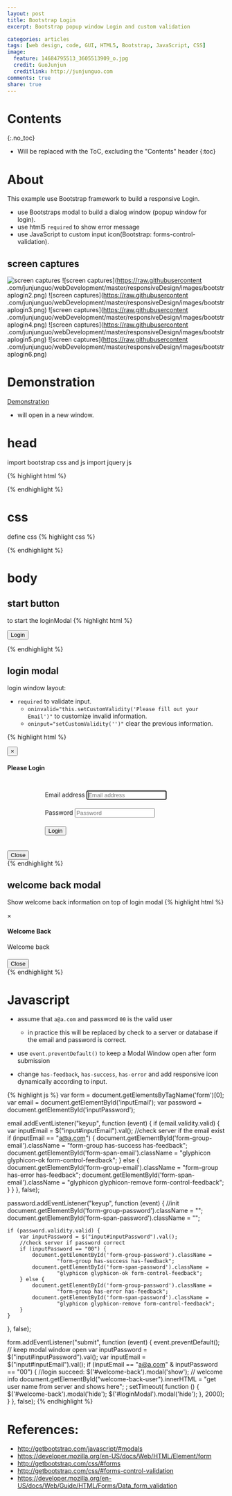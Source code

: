 ```yaml
---
layout: post
title: Bootstrap Login
excerpt: Bootstrap popup window Login and custom validation

categories: articles
tags: [web design, code, GUI, HTML5, Bootstrap, JavaScript, CSS]
image:
  feature: 14684795513_3605513909_o.jpg
  credit: GuoJunjun
  creditlink: http://junjunguo.com
comments: true
share: true
---
```


# Contents
{:.no_toc}

* Will be replaced with the ToC, excluding the "Contents" header
{:toc}

# About
This example use Bootstrap framework to build a responsive Login. 

- use Bootstraps modal to build a dialog window (popup window for login).
- use html5 `required` to show error message
- use JavaScript to custom input icon(Bootstrap: forms-control-validation).

## screen captures

![screen captures](https://raw.githubusercontent.com/junjunguo/webDevelopment/master/responsiveDesign/images/bootstraplogin1.png)
![screen captures](https://raw.githubusercontent
.com/junjunguo/webDevelopment/master/responsiveDesign/images/bootstraplogin2.png)
![screen captures](https://raw.githubusercontent
.com/junjunguo/webDevelopment/master/responsiveDesign/images/bootstraplogin3.png)
![screen captures](https://raw.githubusercontent
.com/junjunguo/webDevelopment/master/responsiveDesign/images/bootstraplogin4.png)
![screen captures](https://raw.githubusercontent
.com/junjunguo/webDevelopment/master/responsiveDesign/images/bootstraplogin5.png)
![screen captures](https://raw.githubusercontent
.com/junjunguo/webDevelopment/master/responsiveDesign/images/bootstraplogin6.png)

# Demonstration
[Demonstration](http://junjunguo.com/webDevelopment/bootstrapslogin.html) 

- will open in a new window.


# head
import bootstrap css and js
import jquery js

{% highlight html %}
<!-- stylesheet -->
<link rel="stylesheet" href="css/bootstrap.min.css">

<!-- scripts-->
<script src="js/jquery-1.11.2.min.js"></script>
<script src="js/bootstrap.js"></script>
{% endhighlight %}

# css
define css
{% highlight css %}
<style>
    .form-signin {
        max-width : 330px;
        padding   : 15px;
        margin    : 0 auto;
        }

    .form-signin, .form-signin {
        margin-bottom : 10px;
        }

    #inputPassword, #inputEmail, #loginSubmit {
        margin : 10px 0;
        }
</style>
{% endhighlight %}

# body

## start button
to start the loginModal
{% highlight html %}
<p class="text-center">
    <button class="btn btn-default" data-toggle="modal"
            data-target="#loginModal">Login
    </button>
</p>
{% endhighlight %}

## login modal
login window layout:

- `required` to validate input.
    - `oninvalid="this.setCustomValidity('Please fill out your Email')"` to 
customize invalid information.
    - `oninput="setCustomValidity('')"` clear the previous information.

{% highlight html %}
<div id="loginModal" class="modal fade">
    <div class="modal-dialog">
        <div class="modal-content">
            <div class="modal-header">
                <button type="button" class="close" data-dismiss="modal"
                        aria-hidden="true">&times;</button>
                <h4 class="modal-title form-signin-heading">Please Login</h4>
            </div>
            <div class="modal-body">
                <form id="loginForm" class="form-signin" data-toggle="validator"
                      role="form">
                    <div id="form-group-email">
                        <label for="inputEmail" class="sr-only">Email
                                                                address</label>
                        <input type="email" id="inputEmail" class="form-control"
                               placeholder="Email address" required
                               oninvalid="this.setCustomValidity('Please fill out your Email')"
                               oninput="setCustomValidity('')"
                               autofocus>
                        <span id="form-span-email" aria-hidden="true"></span>
                    </div>
                    <div id="form-group-password">
                        <label for="inputPassword"
                               class="sr-only">Password</label>
                        <input type="password" id="inputPassword"
                               class="form-control" placeholder="Password"
                               required
                               oninvalid="this.setCustomValidity('Please fill out your Password')"
                               oninput="setCustomValidity('')">
                        <span id="form-span-password" aria-hidden="true"></span>
                    </div>
                    <button id="loginSubmit"
                            class="btn btn-lg btn-primary btn-block"
                            type="submit">Login
                    </button>
                </form>
            </div>
            <div class="modal-footer">
                <button type="button" class="btn btn-default btn-lg"
                        data-dismiss="modal">Close
                </button>
            </div>
        </div>
    </div>
</div>
{% endhighlight %}

## welcome back modal
Show welcome back information on top of login modal
{% highlight html %}
<div class="modal fade" id="welcome-back" tabindex="-1" role="dialog"
     aria-hidden="true">
    <div class="modal-dialog">
        <div class="modal-content">
            <div class="modal-header">
                <a type="button" class="close hide-t-c" aria-hidden="true">×</a>
                <h4 class="modal-title">Welcome Back</h4>
            </div>
            <div class="modal-body">
                <p>Welcome back</p>
                <h4 id="welcome-back-user"></h4>
            </div>
            <div class="modal-footer">
                <button type="button" class="btn btn-default btn-lg"
                        data-dismiss="modal">Close
                </button>
            </div>
        </div>
    </div>
</div>
{% endhighlight %}

# Javascript
- assume that `a@a.com` and password `00` is the valid user
    - in practice this will be replaced by check to a server or database if 
    the email and password is correct.
    
- use `event.preventDefault()` to keep a Modal Window open after form submission
- change `has-feedback`, `has-success`, `has-error` and add responsive icon 
dynamically according to input.

{% highlight js %}
var form = document.getElementsByTagName('form')[0];
var email = document.getElementById('inputEmail');
var password = document.getElementById('inputPassword');


email.addEventListener("keyup", function (event) {
    if (email.validity.valid) {
        var inputEmail = $("input#inputEmail").val();
        //check server if the email exist
        if (inputEmail == "a@a.com") {
            document.getElementById('form-group-email').className =
                    "form-group has-success has-feedback";
            document.getElementById('form-span-email').className =
                    "glyphicon glyphicon-ok form-control-feedback";
        } else {
            document.getElementById('form-group-email').className =
                    "form-group has-error has-feedback";
            document.getElementById('form-span-email').className =
                    "glyphicon glyphicon-remove form-control-feedback";
        }
    }
}, false);

password.addEventListener("keyup", function (event) {
    //init
    document.getElementById('form-group-password').className = "";
    document.getElementById('form-span-password').className = "";

    if (password.validity.valid) {
        var inputPassword = $("input#inputPassword").val();
        //check server if password correct
        if (inputPassword == "00") {
            document.getElementById('form-group-password').className =
                    "form-group has-success has-feedback";
            document.getElementById('form-span-password').className =
                    "glyphicon glyphicon-ok form-control-feedback";
        } else {
            document.getElementById('form-group-password').className =
                    "form-group has-error has-feedback";
            document.getElementById('form-span-password').className =
                    "glyphicon glyphicon-remove form-control-feedback";
        }
    }
}, false);


form.addEventListener("submit", function (event) {
    event.preventDefault(); // keep modal window open
    var inputPassword = $("input#inputPassword").val();
    var inputEmail = $("input#inputEmail").val();
    if (inputEmail == "a@a.com" & inputPassword == "00") {
        //login succeed:
        $('#welcome-back').modal('show');
        //                welcome info
        document.getElementById("welcome-back-user").innerHTML =
                "get user name from server and shows here";
        ;
        setTimeout(
                function () {
                    $('#welcome-back').modal('hide');
                    $('#loginModal').modal('hide');
                }, 2000);
    }
}, false);
{% endhighlight %}

# References:

- http://getbootstrap.com/javascript/#modals
- https://developer.mozilla.org/en-US/docs/Web/HTML/Element/form
- http://getbootstrap.com/css/#forms
- http://getbootstrap.com/css/#forms-control-validation
- https://developer.mozilla.org/en-US/docs/Web/Guide/HTML/Forms/Data_form_validation


